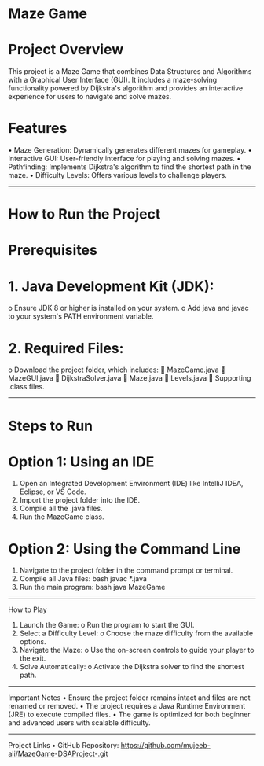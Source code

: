 # Maze Game
# Project Overview
This project is a Maze Game that combines Data Structures and Algorithms with a Graphical User Interface (GUI). It includes a maze-solving functionality powered by Dijkstra's algorithm and provides an interactive experience for users to navigate and solve mazes.
# Features
•	Maze Generation: Dynamically generates different mazes for gameplay.
•	Interactive GUI: User-friendly interface for playing and solving mazes.
•	Pathfinding: Implements Dijkstra's algorithm to find the shortest path in the maze.
•	Difficulty Levels: Offers various levels to challenge players.
________________________________________
# How to Run the Project
# Prerequisites
# 1.	Java Development Kit (JDK):
o	Ensure JDK 8 or higher is installed on your system.
o	Add java and javac to your system's PATH environment variable.
# 2.	Required Files:
o	Download the project folder, which includes:
	MazeGame.java
	MazeGUI.java
	DijkstraSolver.java
	Maze.java
	Levels.java
	Supporting .class files.
________________________________________
# Steps to Run
# Option 1: Using an IDE
1.	Open an Integrated Development Environment (IDE) like IntelliJ IDEA, Eclipse, or VS Code.
2.	Import the project folder into the IDE.
3.	Compile all the .java files.
4.	Run the MazeGame class.
# Option 2: Using the Command Line
1.	Navigate to the project folder in the command prompt or terminal.
2.	Compile all Java files:
bash
javac *.java  
3.	Run the main program:
bash
java MazeGame  
________________________________________
How to Play
1.	Launch the Game:
o	Run the program to start the GUI.
2.	Select a Difficulty Level:
o	Choose the maze difficulty from the available options.
3.	Navigate the Maze:
o	Use the on-screen controls to guide your player to the exit.
4.	Solve Automatically:
o	Activate the Dijkstra solver to find the shortest path.
________________________________________
Important Notes
•	Ensure the project folder remains intact and files are not renamed or removed.
•	The project requires a Java Runtime Environment (JRE) to execute compiled files.
•	The game is optimized for both beginner and advanced users with scalable difficulty.
________________________________________
Project Links
•	GitHub Repository: https://github.com/mujeeb-ali/MazeGame-DSAProject-.git

